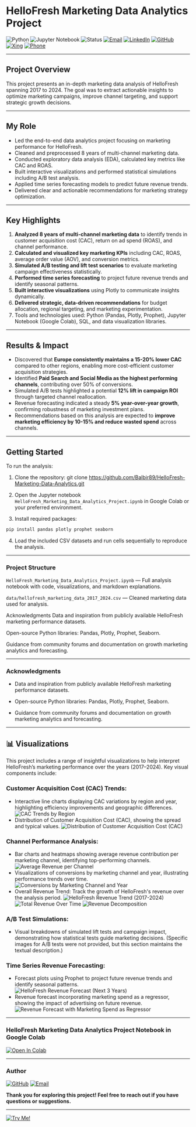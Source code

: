 # HelloFresh Marketing Data Analytics Project

![Python](https://img.shields.io/badge/Python-3.11-blue.svg)
![Jupyter Notebook](https://img.shields.io/badge/Jupyter-Notebook-orange.svg)
![Status](https://img.shields.io/badge/Status-Completed-green.svg)
[![Email](https://img.shields.io/badge/Email-balbir.singh89@gmail.com-blue?style=flat&logo=gmail)](mailto:balbir.singh89@gmail.com)
[![LinkedIn](https://img.shields.io/badge/LinkedIn-Balbir%20Singh-blue?style=flat&logo=linkedin)](https://www.linkedin.com/in/balbir-finance-investment-berlin/)
[![GitHub](https://img.shields.io/badge/GitHub-Balbir89-black?style=flat&logo=github)](https://github.com/Balbir89)
[![Xing](https://img.shields.io/badge/Xing-Balbir%20Singh-green?style=flat&logo=xing)](https://www.xing.com/profile/Balbir_Singh26/web_profiles)
[![Phone](https://img.shields.io/badge/Phone-%2B49%2017683380871-blue?style=flat&logo=phone)](tel:+4917683380871)

---

## Project Overview

This project presents an in-depth marketing data analysis of HelloFresh spanning 2017 to 2024. The goal was to extract actionable insights to optimize marketing campaigns, improve channel targeting, and support strategic growth decisions.

---

## My Role

- Led the end-to-end data analytics project focusing on marketing performance for HelloFresh.
- Cleaned and preprocessed 8 years of multi-channel marketing data.
- Conducted exploratory data analysis (EDA), calculated key metrics like CAC and ROAS.
- Built interactive visualizations and performed statistical simulations including A/B test analysis.
- Applied time series forecasting models to predict future revenue trends.
- Delivered clear and actionable recommendations for marketing strategy optimization.

---

## Key Highlights

1. **Analyzed 8 years of multi-channel marketing data** to identify trends in customer acquisition cost (CAC), return on ad spend (ROAS), and channel performance.
2. **Calculated and visualized key marketing KPIs** including CAC, ROAS, average order value (AOV), and conversion metrics.
3. **Simulated A/B testing and lift test scenarios** to evaluate marketing campaign effectiveness statistically.
4. **Performed time series forecasting** to project future revenue trends and identify seasonal patterns.
5. **Built interactive visualizations** using Plotly to communicate insights dynamically.
6. **Delivered strategic, data-driven recommendations** for budget allocation, regional targeting, and marketing experimentation.
7. Tools and technologies used: Python (Pandas, Plotly, Prophet), Jupyter Notebook (Google Colab), SQL, and data visualization libraries.

---

## Results & Impact

- Discovered that **Europe consistently maintains a 15-20% lower CAC** compared to other regions, enabling more cost-efficient customer acquisition strategies.
- Identified **Paid Search and Social Media as the highest performing channels**, contributing over 50% of conversions.
- Simulated A/B tests highlighted a potential **12% lift in campaign ROI** through targeted channel reallocation.
- Revenue forecasting indicated a steady **5% year-over-year growth**, confirming robustness of marketing investment plans.
- Recommendations based on this analysis are expected to **improve marketing efficiency by 10-15% and reduce wasted spend** across channels.

---

## Getting Started

To run the analysis:

1. Clone the repository:
git clone https://github.com/Balbir89/HelloFresh-Marketing-Data-Analytics.git

2. Open the Jupyter notebook `HelloFresh_Marketing_Data_Analytics_Project.ipynb` in Google Colab or your preferred environment.
3. Install required packages:
```bash
pip install pandas plotly prophet seaborn
```

4. Load the included CSV datasets and run cells sequentially to reproduce the analysis.

---

### Project Structure

```HelloFresh_Marketing_Data_Analytics_Project.ipynb``` — Full analysis notebook with code, visualizations, and markdown explanations.

```data/hellofresh_marketing_data_2017_2024.csv``` — Cleaned marketing data used for analysis.

Acknowledgments
Data and inspiration from publicly available HelloFresh marketing performance datasets.

Open-source Python libraries: Pandas, Plotly, Prophet, Seaborn.

Guidance from community forums and documentation on growth marketing analytics and forecasting.

---

### Acknowledgments

* Data and inspiration from publicly available HelloFresh marketing performance datasets.

* Open-source Python libraries: Pandas, Plotly, Prophet, Seaborn.

* Guidance from community forums and documentation on growth marketing analytics and forecasting.

---

## 📊 Visualizations

This project includes a range of insightful visualizations to help interpret HelloFresh’s marketing performance over the years (2017–2024). Key visual components include:

### Customer Acquisition Cost (CAC) Trends:

* Interactive line charts displaying CAC variations by region and year, highlighting efficiency improvements and geographic differences.
    ![CAC Trends by Region](https://github.com/Balbir89/HelloFresh-Marketing-Data-Analytics/blob/main/images/CAC%20Trends%20by%20Region.png?raw=true)
* Distribution of Customer Acquisition Cost (CAC), showing the spread and typical values.
    ![Distribution of Customer Acquisition Cost (CAC)](https://github.com/Balbir89/HelloFresh-Marketing-Data-Analytics/blob/main/images/Distribution%20of%20Customer%20Acquisition%20Cost%20(CAC).png?raw=true)

### Channel Performance Analysis:

* Bar charts and heatmaps showing average revenue contribution per marketing channel, identifying top-performing channels.
    ![Average Revenue per Channel](https://github.com/Balbir89/HelloFresh-Marketing-Data-Analytics/blob/main/images/Avg%20Revenue%20per%20Channel.png?raw=true)
* Visualizations of conversions by marketing channel and year, illustrating performance trends over time.
    ![Conversions by Marketing Channel and Year](https://github.com/Balbir89/HelloFresh-Marketing-Data-Analytics/blob/main/images/Conversions%20by%20Marketing%20Channel%20and%20Year.png?raw=true)
* Overall Revenue Trend: Track the growth of HelloFresh's revenue over the analysis period.
    ![HelloFresh Revenue Trend (2017-2024)](https://github.com/Balbir89/HelloFresh-Marketing-Data-Analytics/blob/main/images/HelloFresh%20Revenue%20Trend%20(2017-2024).png?raw=true)
    ![Total Revenue Over Time](https://github.com/Balbir89/HelloFresh-Marketing-Data-Analytics/blob/main/images/Total%20Revenue%20Over%20Time.png?raw=true)
    ![Revenue Decomposition](https://github.com/Balbir89/HelloFresh-Marketing-Data-Analytics/blob/main/images/Revenue%20(%E2%82%ACM).png?raw=true)


### A/B Test Simulations:

* Visual breakdowns of simulated lift tests and campaign impact, demonstrating how statistical tests guide marketing decisions. (Specific images for A/B tests were not provided, but this section maintains the textual description.)

### Time Series Revenue Forecasting:

* Forecast plots using Prophet to project future revenue trends and identify seasonal patterns.
    ![HelloFresh Revenue Forecast (Next 3 Years)](https://github.com/Balbir89/HelloFresh-Marketing-Data-Analytics/blob/main/images/HelloFresh%20Revenue%20Forecast%20(Next%203%20Years).png?raw=true)
* Revenue forecast incorporating marketing spend as a regressor, showing the impact of advertising on future revenue.
    ![Revenue Forecast with Marketing Spend as Regressor](https://github.com/Balbir89/HelloFresh-Marketing-Data-Analytics/blob/main/images/Revenue%20Forecast%20with%20Marketing%20Spend%20as%20Regressor.png?raw=true)

--- 

### HelloFresh Marketing Data Analytics Project Notebook in Google Colab

[![Open In Colab](https://colab.research.google.com/assets/colab-badge.svg)](https://colab.research.google.com/drive/1DGhh8snDDTjP1ZCZrUx5MMz7OBKF1Jxg#scrollTo=ZrWLBxyZ9Zd3)

---

### Author

[![GitHub](https://img.shields.io/badge/GitHub-Balbir89-blue?logo=github&style=flat-square)](https://github.com/balbir89)
[![Email](https://img.shields.io/badge/Email-balbirbhatia.20@gmail.com-red?style=flat-square&logo=gmail&logoColor=white)](mailto:balbirbhatia.20@gmail.com)

**Thank you for exploring this project! Feel free to reach out if you have questions or suggestions.**

---

[![Try Me!](https://img.shields.io/badge/Try%20Me!-Let's%20Go!-brightgreen?style=for-the-badge)](#)







